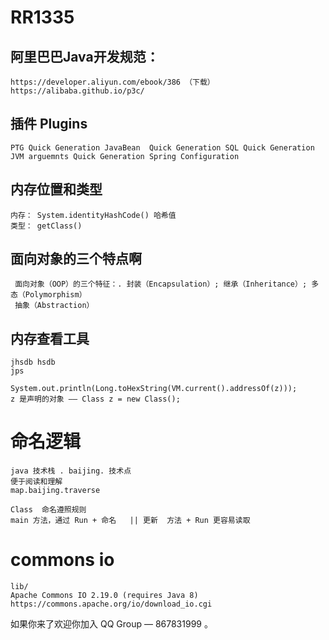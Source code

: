 # RR1335

## 阿里巴巴Java开发规范：

    https://developer.aliyun.com/ebook/386 （下载） 
    https://alibaba.github.io/p3c/

## 插件 Plugins

    PTG Quick Generation JavaBean  Quick Generation SQL Quick Generation JVM arguemnts Quick Generation Spring Configuration

## 内存位置和类型

    内存： System.identityHashCode() 哈希值
    类型： getClass()

## 面向对象的三个特点啊

     面向对象（OOP）的三个特征：. 封装（Encapsulation）; 继承（Inheritance）; 多态（Polymorphism）
     抽象（Abstraction）

## 内存查看工具

    jhsdb hsdb
    jps

    System.out.println(Long.toHexString(VM.current().addressOf(z)));
    z 是声明的对象 —— Class z = new Class();

# 命名逻辑

    java 技术栈 . baijing. 技术点
    便于阅读和理解
    map.baijing.traverse 

    Class  命名遵照规则
    main 方法，通过 Run + 命名   || 更新  方法 + Run 更容易读取

# commons io 

    lib/
    Apache Commons IO 2.19.0 (requires Java 8)
    https://commons.apache.org/io/download_io.cgi



如果你来了欢迎你加入 QQ Group — 867831999 。